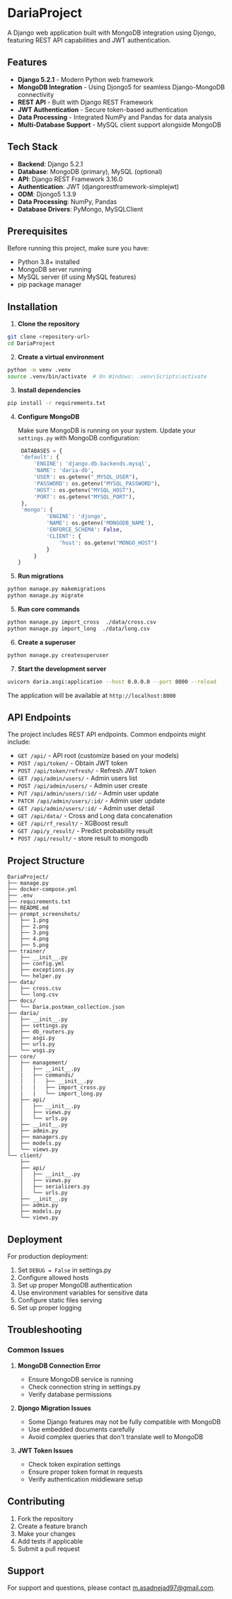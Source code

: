# DariaProject

A Django web application built with MongoDB integration using Djongo, featuring REST API capabilities and JWT authentication.

## Features

- **Django 5.2.1** - Modern Python web framework
- **MongoDB Integration** - Using Djongo5 for seamless Django-MongoDB connectivity
- **REST API** - Built with Django REST Framework
- **JWT Authentication** - Secure token-based authentication
- **Data Processing** - Integrated NumPy and Pandas for data analysis
- **Multi-Database Support** - MySQL client support alongside MongoDB

## Tech Stack

- **Backend**: Django 5.2.1
- **Database**: MongoDB (primary), MySQL (optional)
- **API**: Django REST Framework 3.16.0
- **Authentication**: JWT (djangorestframework-simplejwt)
- **ODM**: Djongo5 1.3.9
- **Data Processing**: NumPy, Pandas
- **Database Drivers**: PyMongo, MySQLClient

## Prerequisites

Before running this project, make sure you have:

- Python 3.8+ installed
- MongoDB server running
- MySQL server (if using MySQL features)
- pip package manager

## Installation

1. **Clone the repository**
```bash
git clone <repository-url>
cd DariaProject
```

2. **Create a virtual environment**
```bash
python -m venv .venv
source .venv/bin/activate  # On Windows: .venv\Scripts\activate
```

3. **Install dependencies**
```bash
pip install -r requirements.txt
```

4. **Configure MongoDB**
   
   Make sure MongoDB is running on your system. Update your `settings.py` with MongoDB configuration:
   
   ```python
    DATABASES = {
    'default': {
        'ENGINE': 'django.db.backends.mysql',
        'NAME': 'daria-db',
        'USER': os.getenv("_MYSQL_USER"),
        'PASSWORD': os.getenv("MYSQL_PASSWORD"),
        'HOST': os.getenv("MYSQL_HOST"),
        'PORT': os.getenv("MYSQL_PORT"),
    },
    'mongo': {
            'ENGINE': 'djongo',
            'NAME': os.getenv('MONGODB_NAME'),
            'ENFORCE_SCHEMA': False,
            'CLIENT': {
                'host': os.getenv("MONGO_HOST")
            }  
        }
   }
   ```

5. **Run migrations**
```bash
python manage.py makemigrations
python manage.py migrate
```
5. **Run core commands**
```bash
python manage.py import_cross  ./data/cross.csv
python manage.py import_long  ./data/long.csv
```

6. **Create a superuser**
```bash
python manage.py createsuperuser
```

7. **Start the development server**
```bash
uvicorn daria.asgi:application --host 0.0.0.0 --port 8000 --reload
```

The application will be available at `http://localhost:8000`


## API Endpoints

The project includes REST API endpoints. Common endpoints might include:

- `GET /api/` - API root (customize based on your models)
- `POST /api/token/` - Obtain JWT token
- `POST /api/token/refresh/` - Refresh JWT token
- `GET /api/admin/users/` - Admin users list
- `POST /api/admin/users/` - Admin user create
- `PUT /api/admin/users/:id/` - Admin user update
- `PATCH /api/admin/users/:id/` - Admin user update
- `GET /api/admin/users/:id/` - Admin user detail
- `GET /api/data/` - Cross and Long data concatenation
- `GET /api/rf_result/` - XGBoost result
- `GET /api/y_result/` - Predict probability result
- `POST /api/result/` - store result to mongodb

## Project Structure

```
DariaProject/
├── manage.py
├── docker-compose.yml
├── .env
├── requirements.txt
├── README.md
├── prompt_screenshots/
│   ├── 1.png
│   ├── 2.png
│   ├── 3.png
│   ├── 4.png
│   ├── 5.png
├── trainer/
│   ├── __init__.py
│   ├── config.yml
│   ├── exceptions.py
│   └── helper.py
├── data/
│   ├── cross.csv
│   └── long.csv
├── docs/
│   └── Daria.postman_collection.json
├── daria/
│   ├── __init__.py
│   ├── settings.py
│   ├── db_routers.py
│   ├── asgi.py
│   ├── urls.py
│   └── wsgi.py
├── core/
│   ├── management/
│   │   ├── __init__.py
│   |   ├── commands/
│   |   |   ├── __init__.py
│   |   |   ├── import_cross.py
│   |   |   └── import_long.py
│   ├── api/
│   │   ├── __init__.py
│   │   ├── views.py
│   │   └── urls.py
│   ├── __init__.py
│   ├── admin.py
│   ├── managers.py
│   ├── models.py
│   └── views.py
└── client/
    ├──
    ├── api/
    │   ├── __init__.py
    │   ├── views.py
    │   ├── serializers.py
    │   └── urls.py
    ├── __init__.py
    ├── admin.py
    ├── models.py
    └── views.py
```

## Deployment

For production deployment:

1. Set `DEBUG = False` in settings.py
2. Configure allowed hosts
3. Set up proper MongoDB authentication
4. Use environment variables for sensitive data
5. Configure static files serving
6. Set up proper logging

## Troubleshooting

### Common Issues

1. **MongoDB Connection Error**
   - Ensure MongoDB service is running
   - Check connection string in settings.py
   - Verify database permissions

2. **Djongo Migration Issues**
   - Some Django features may not be fully compatible with MongoDB
   - Use embedded documents carefully
   - Avoid complex queries that don't translate well to MongoDB

3. **JWT Token Issues**
   - Check token expiration settings
   - Ensure proper token format in requests
   - Verify authentication middleware setup

## Contributing

1. Fork the repository
2. Create a feature branch
3. Make your changes
4. Add tests if applicable
5. Submit a pull request

## Support

For support and questions, please contact m.asadnejad97@gmail.com.
